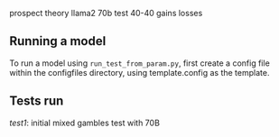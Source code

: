 prospect theory llama2 70b test 40-40 gains losses

## Running a model

To run a model using `run_test_from_param.py`, first create a config file within the configfiles directory, using template.config as the template.



## Tests run

*test1*: initial mixed gambles test with 70B 